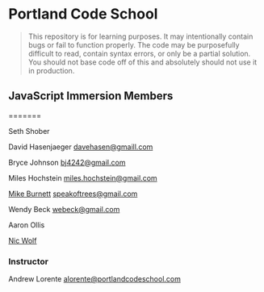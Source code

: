 # Portland Code School

> This repository is for learning purposes. It may intentionally contain bugs or
fail to function properly. The code may be purposefully difficult to read,
contain syntax errors, or only be a partial solution. You should not base code
off of this and absolutely should not use it in production.

## JavaScript Immersion Members


=======

Seth Shober

David Hasenjaeger
davehasen@gmaill.com

Bryce Johnson
bj4242@gmail.com  

Miles Hochstein
miles.hochstein@gmail.com

[Mike Burnett](https://github.com/mikeatgl)
speakoftrees@gmail.com

Wendy Beck
webeck@gmail.com

Aaron Ollis

[Nic Wolf](https://github.com/Nic-Wolf)

### Instructor

Andrew Lorente
alorente@portlandcodeschool.com

